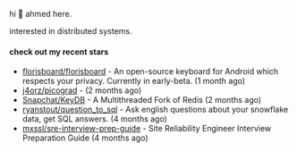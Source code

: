 hi 👋 ahmed here.

interested in distributed systems.

#### check out my recent stars

- [florisboard/florisboard](https://github.com/florisboard/florisboard) - An open-source keyboard for Android which respects your privacy. Currently in early-beta. (1 month ago)
- [j4orz/picograd](https://github.com/j4orz/picograd) -  (2 months ago)
- [Snapchat/KeyDB](https://github.com/Snapchat/KeyDB) - A Multithreaded Fork of Redis (2 months ago)
- [ryanstout/question_to_sql](https://github.com/ryanstout/question_to_sql) - Ask english questions about your snowflake data, get SQL answers. (4 months ago)
- [mxssl/sre-interview-prep-guide](https://github.com/mxssl/sre-interview-prep-guide) - Site Reliability Engineer Interview Preparation Guide (4 months ago)

